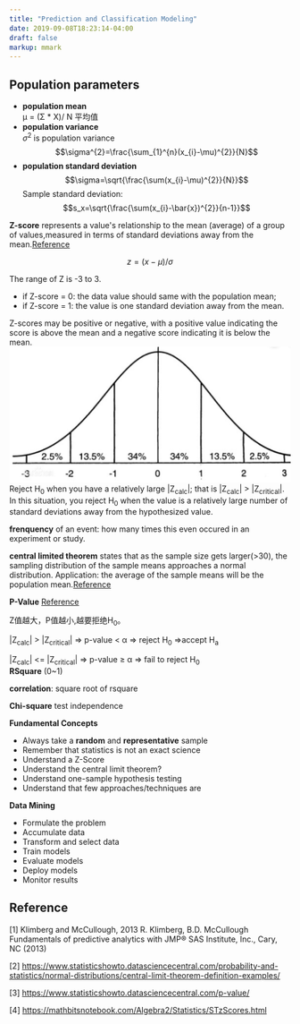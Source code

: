 ```yaml
---
title: "Prediction and Classification Modeling"
date: 2019-09-08T18:23:14-04:00
draft: false
markup: mmark
---
```

## Population parameters
- **population mean**  
μ = (Σ * X)/ N 平均值
- **population variance**  
$\sigma^{2}$ is population variance 
$$\sigma^{2}=\frac{\sum_{1}^{n}(x_{i}-\mu)^{2}}{N}$$
- **population standard deviation**
$$\sigma=\sqrt{\frac{\sum(x_{i}-\mu)^{2}}{N}}$$
Sample standard deviation:
$$s_x=\sqrt{\frac{\sum(x_{i}-\bar{x})^{2}}{n-1}}$$

**Z-score** represents a value's relationship to the mean (average) of a group of values,measured in terms of standard deviations away from the mean.[Reference](https://mathbitsnotebook.com/Algebra2/Statistics/STzScores.html)

$$z=(x-\mu)/\sigma$$

The range of Z is -3 to 3.

- if Z-score = 0: the data value should same with the population mean;
- if Z-score = 1: the value is one standard deviation away from the mean.

Z-scores may be positive or negative, with a positive value indicating the score is above the mean and a negative score indicating it is below the mean.
![Normal distribution and Z values](/static/img/normaldistribution.png)
Reject H<sub>0</sub> when you have a relatively large |Z<sub>calc</sub>|; that is |Z<sub>calc</sub>| > |Z<sub>critical</sub>|.
In this situation, you reject H<sub>0</sub> when the value is a relatively large number of standard deviations away from the hypothesized value.

**frenquency** of an event: how many times this even occured in an experiment or study.

**central limited theorem** states that as the sample size gets larger(>30), the sampling distribution of the sample means approaches a normal distribution. Application: the average of the sample means will be the population mean.[Reference](https://www.statisticshowto.datasciencecentral.com/probability-and-statistics/normal-distributions/central-limit-theorem-definition-examples/)

**P-Value** [Reference](https://www.statisticshowto.datasciencecentral.com/p-value/)

Z值越大，P值越小,越要拒绝H<sub>0</sub>。

|Z<sub>calc</sub>| > |Z<sub>critical</sub>| ⇒ p-value < α ⇒ reject H<sub>0</sub>  ⇒accept H<sub>a</sub>

|Z<sub>calc</sub>| <= |Z<sub>critical</sub>| ⇒ p-value ≥ α ⇒ fail to reject H<sub>0</sub> 
​	 
​**RSquare** (0~1)

**correlation**: square root of rsquare

**Chi-square** test independence

**Fundamental Concepts**
- Always take a **random** and **representative** sample
- Remember that statistics is not an exact science
- Understand a Z-Score
- Understand the central limit theorem?
- Understand one-sample hypothesis testing
- Understand that few approaches/techniques are

**Data Mining**
- Formulate the problem
- Accumulate data
- Transform and select data
- Train models
- Evaluate models
- Deploy models
- Monitor results

## Reference
[1] Klimberg and McCullough, 2013
R. Klimberg, B.D. McCullough
Fundamentals of predictive analytics with JMP®
SAS Institute, Inc., Cary, NC (2013)

[2] https://www.statisticshowto.datasciencecentral.com/probability-and-statistics/normal-distributions/central-limit-theorem-definition-examples/

[3] https://www.statisticshowto.datasciencecentral.com/p-value/

[4] https://mathbitsnotebook.com/Algebra2/Statistics/STzScores.html